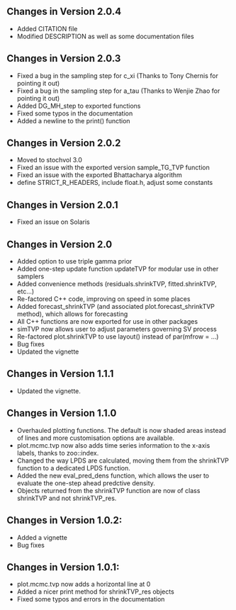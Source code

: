 ## Changes in Version 2.0.4
  - Added CITATION file
  - Modified DESCRIPTION as well as some documentation files

## Changes in Version 2.0.3
  - Fixed a bug in the sampling step for c_xi (Thanks to Tony Chernis for pointing it out)
  - Fixed a bug in the sampling step for a_tau (Thanks to Wenjie Zhao for pointing it out)
  - Added DG_MH_step to exported functions
  - Fixed some typos in the documentation
  - Added a newline to the print() function

## Changes in Version 2.0.2
  - Moved to stochvol 3.0
  - Fixed an issue with the exported version sample_TG_TVP function
  - Fixed an issue with the exported Bhattacharya algorithm 
  - define STRICT_R_HEADERS, include float.h, adjust some constants

## Changes in Version 2.0.1
  - Fixed an issue on Solaris

## Changes in Version 2.0
  - Added option to use triple gamma prior 
  - Added one-step update function updateTVP for modular use in other samplers
  - Added convenience methods (residuals.shrinkTVP, fitted.shrinkTVP, etc...)
  - Re-factored C++ code, improving on speed in some places
  - Added forecast_shrinkTVP (and associated plot.forecast_shrinkTVP method), which allows for forecasting
  - All C++ functions are now exported for use in other packages
  - simTVP now allows user to adjust parameters governing SV process
  - Re-factored plot.shrinkTVP to use layout() instead of par(mfrow = ...)
  - Bug fixes
  - Updated the vignette

## Changes in Version 1.1.1
  - Updated the vignette.

## Changes in Version 1.1.0
  - Overhauled plotting functions. The default is now shaded areas instead of lines and more customisation options are available.
  - plot.mcmc.tvp now also adds time series information to the x-axis labels, thanks to zoo::index.
  - Changed the way LPDS are calculated, moving them from the shrinkTVP function to a dedicated LPDS function.
  - Added the new eval_pred_dens function, which allows the user to evaluate the one-step ahead predctive density.
  - Objects returned from the shrinkTVP function are now of class shrinkTVP and not shrinkTVP_res. 

## Changes in Version 1.0.2:
  - Added a vignette
  - Bug fixes


## Changes in Version 1.0.1:
  - plot.mcmc.tvp now adds a horizontal line at 0
  - Added a nicer print method for shrinkTVP_res objects
  - Fixed some typos and errors in the documentation
